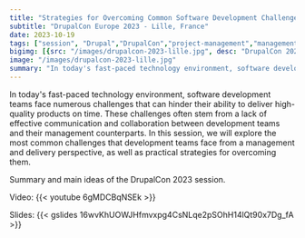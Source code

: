 ```yaml
---
title: "Strategies for Overcoming Common Software Development Challenges - A management perspective"
subtitle: "DrupalCon Europe 2023 - Lille, France"
date: 2023-10-19
tags: ["session", "Drupal","DrupalCon","project-management","management","team-management"]
bigimg: [{src: "/images/drupalcon-2023-lille.jpg", desc: "DrupalCon 2023"}]
image: "/images/drupalcon-2023-lille.jpg"
summary: "In today's fast-paced technology environment, software development teams face numerous challenges that can hinder their ability to deliver high-quality products on time. These challenges often stem from a lack of effective communication and collaboration between development teams and their management counterparts. In this session, we will explore the most common challenges that development teams face from a management and delivery perspective, as well as practical strategies for overcoming them."
---
```


In today's fast-paced technology environment, software development teams face numerous challenges that can hinder their ability to deliver high-quality products on time. These challenges often stem from a lack of effective communication and collaboration between development teams and their management counterparts. In this session, we will explore the most common challenges that development teams face from a management and delivery perspective, as well as practical strategies for overcoming them.

Summary and main ideas of the DrupalCon 2023 session.

Video:
{{< youtube 6gMDCBqNSEk >}}

Slides:
{{< gslides 16wvKhUOWJHfmvxpg4CsNLqe2pSOhH14lQt90x7Dg_fA >}}
